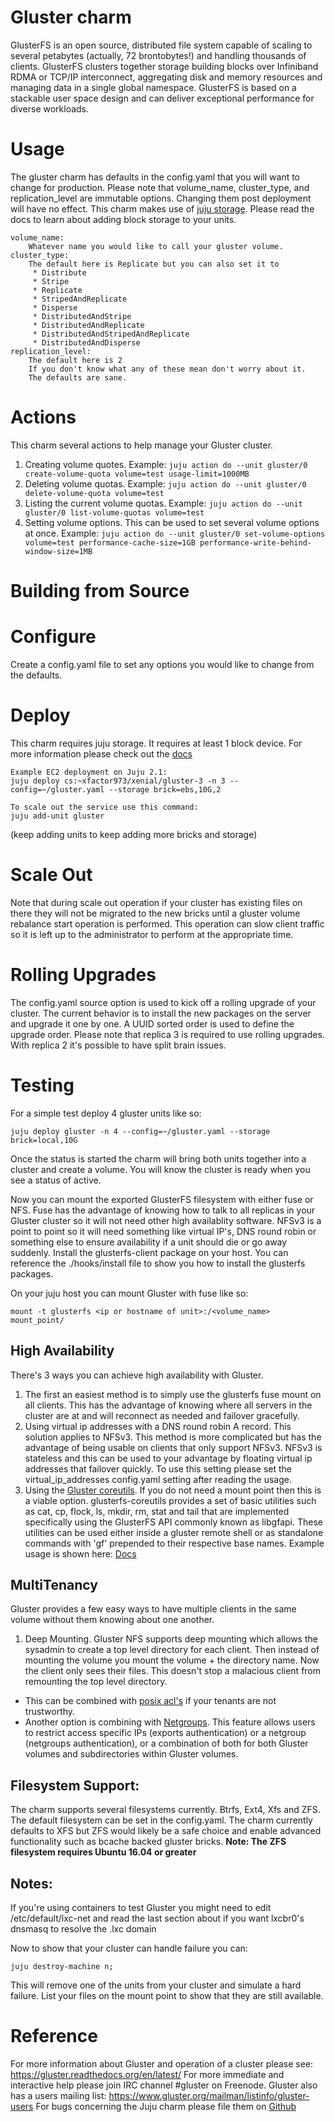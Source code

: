 # Gluster charm

GlusterFS is an open source, distributed file system capable of scaling
to several petabytes (actually, 72 brontobytes!) and handling thousands
of clients. GlusterFS clusters together storage building blocks over
Infiniband RDMA or TCP/IP interconnect, aggregating disk and memory
resources and managing data in a single global namespace. GlusterFS
is based on a stackable user space design and can deliver exceptional
performance for diverse workloads.

# Usage

The gluster charm has defaults in the config.yaml that you will want to
change for production.
Please note that volume_name, cluster_type, and replication_level are
immutable options.  Changing them post deployment will have no effect.
This charm makes use of
[juju storage](https://jujucharms.com/docs/1.25/storage).
Please read the docs to learn about adding block storage to your units.

    volume_name:
        Whatever name you would like to call your gluster volume.
    cluster_type:
        The default here is Replicate but you can also set it to
         * Distribute
         * Stripe
         * Replicate
         * StripedAndReplicate
         * Disperse
         * DistributedAndStripe
         * DistributedAndReplicate
         * DistributedAndStripedAndReplicate
         * DistributedAndDisperse
    replication_level:
        The default here is 2
        If you don't know what any of these mean don't worry about it. 
        The defaults are sane.

# Actions
This charm several actions to help manage your Gluster cluster.

1. Creating volume quotes. Example:
`juju action do --unit gluster/0 create-volume-quota volume=test usage-limit=1000MB`
2. Deleting volume quotas. Example:
`juju action do --unit gluster/0 delete-volume-quota volume=test`
3. Listing the current volume quotas.  Example:
`juju action do --unit gluster/0 list-volume-quotas volume=test`
4. Setting volume options.  This can be used to set several volume options at
once.  Example:
`juju action do --unit gluster/0 set-volume-options volume=test performance-cache-size=1GB performance-write-behind-window-size=1MB`

# Building from Source

# Configure
Create a config.yaml file to set any options you would like to change from the defaults.

# Deploy
This charm requires juju storage. It requires at least 1 block device.
For more information please check out the 
[docs](https://jujucharms.com/docs/stable/charms-storage)

    Example EC2 deployment on Juju 2.1:
    juju deploy cs:~xfactor973/xenial/gluster-3 -n 3 --config=~/gluster.yaml --storage brick=ebs,10G,2

    To scale out the service use this command:
    juju add-unit gluster

(keep adding units to keep adding more bricks and storage)

# Scale Out
Note that during scale out operation if your cluster has existing files on
there they will not be migrated to the new bricks until a gluster volume
rebalance start operation is performed. This operation can slow client traffic
so it is left up to the administrator to perform at the appropriate time.

# Rolling Upgrades
The config.yaml source option is used to kick off a rolling upgrade of your
cluster. The current behavior is to install the new packages on the server
and upgrade it one by one.  A UUID sorted order is used to define the 
upgrade order.  Please note that replica 3 is required to use rolling
upgrades.  With replica 2 it's possible to have split brain issues.

# Testing
For a simple test deploy 4 gluster units like so:

    juju deploy gluster -n 4 --config=~/gluster.yaml --storage brick=local,10G

Once the status is started the charm will bring both units together into a
cluster and create a volume. You will know the cluster is ready when you see
a status of active.

Now you can mount the exported GlusterFS filesystem with either fuse or NFS.
Fuse has the advantage of knowing how to talk to all replicas in your Gluster
cluster so it will not need other high availablity software.  NFSv3 is a
point to point so it will need something like virtual IP's, DNS round
robin or something else to ensure availability if a unit should die or
go away suddenly. Install the glusterfs-client package on your host.
You can reference the ./hooks/install file to show you how to install
the glusterfs packages.

On your juju host you can mount Gluster with fuse like so:

    mount -t glusterfs <ip or hostname of unit>:/<volume_name> mount_point/

## High Availability
There's 3 ways you can achieve high availability with Gluster.

1. The first an easiest method is to simply use the glusterfs fuse mount on all
clients.  This has the advantage of knowing where all servers in the cluster
are at and will reconnect as needed and failover gracefully.
2. Using virtual ip addresses with a DNS round robin A record.  This solution
applies to NFSv3.  This method is more complicated but has the advantage of
being usable on clients that only support NFSv3.  NFSv3 is stateless and
this can be used to your advantage by floating virtual ip addresses that
failover quickly.  To use this setting please set the virtual_ip_addresses
config.yaml setting after reading the usage.
3. Using the 
[Gluster coreutils](https://github.com/gluster/glusterfs-coreutils).
If you do not need a mount point then this is a viable option.
glusterfs-coreutils provides a set of basic utilities such as cat, cp, flock,
ls, mkdir, rm, stat and tail that are implemented specifically using the
GlusterFS API commonly known as libgfapi. These utilities can be used either
inside a gluster remote shell or as standalone commands with 'gf' prepended to
their respective base names. Example usage is shown here:
[Docs](https://gluster.readthedocs.io/en/latest/Administrator%20Guide/GlusterFS%20Coreutils/)

## MultiTenancy

Gluster provides a few easy ways to have multiple clients in the same volume
without them knowing about one another.
1. Deep Mounting.  Gluster NFS supports deep mounting which allows the sysadmin
to create a top level directory for each client.  Then instead of mounting the
volume you mount the volume + the directory name.  Now the client only sees
their files.  This doesn't stop a malacious client from remounting the top
level directory.
  * This can be combined with [posix acl's](https://gluster.readthedocs.io/en/latest/Administrator%20Guide/Access%20Control%20Lists/) if your tenants are not trustworthy.
  * Another option is combining with [Netgroups](https://gluster.readthedocs.io/en/latest/Administrator%20Guide/Export%20And%20Netgroup%20Authentication/).
  This feature allows users to restrict access specific IPs
  (exports authentication) or a netgroup (netgroups authentication),
  or a combination of both for both Gluster volumes and subdirectories within
  Gluster volumes.

## Filesystem Support:
The charm supports several filesystems currently.  Btrfs, Ext4, Xfs and ZFS. The
default filesystem can be set in the config.yaml.  The charm currently defaults
to XFS but ZFS would likely be a safe choice and enable advanced functionality
such as bcache backed gluster bricks.
**Note: The ZFS filesystem requires Ubuntu 16.04 or greater**

## Notes:
If you're using containers to test Gluster you might need to edit
/etc/default/lxc-net and read the last section about if you want lxcbr0's
dnsmasq to resolve the .lxc domain

Now to show that your cluster can handle failure you can:

    juju destroy-machine n;

This will remove one of the units from your cluster and simulate a hard
failure.  List your files on the mount point to show that they are
still available.  

# Reference
For more information about Gluster and operation of a cluster please
see: https://gluster.readthedocs.org/en/latest/
For more immediate and interactive help please join
IRC channel #gluster on Freenode.
Gluster also has a users mailing list:
https://www.gluster.org/mailman/listinfo/gluster-users
For bugs concerning the Juju charm please file them on
[Github](https://github.com/cholcombe973/gluster-charm/tree/master)
